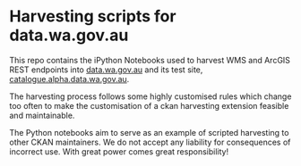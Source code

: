 # Harvesting scripts for data.wa.gov.au

This repo contains the iPython Notebooks used to harvest WMS and ArcGIS REST endpoints into 
[data.wa.gov.au](http://data.wa.gov.au/) and its test site, 
[catalogue.alpha.data.wa.gov.au](http://catalogue.alpha.data.wa.gov.au/).

The harvesting process follows some highly customised rules which change too often
to make the customisation of a ckan harvesting extension feasible and maintainable.

The Python notebooks aim to serve as an example of scripted harvesting to other CKAN maintainers.
We do not accept any liability for consequences of incorrect use.
With great power comes great responsibility!

